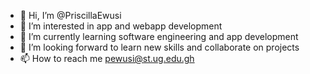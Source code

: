 - 👋 Hi, I’m @PriscillaEwusi
- 👀 I’m interested in app and webapp development 
- 🌱 I’m currently learning software engineering and app development 
- 💞️ I’m looking forward to learn new skills and collaborate on projects
- 📫 How to reach me pewusi@st.ug.edu.gh

<!---
PriscillaEwusi/PriscillaEwusi is a ✨ special ✨ repository because its `README.md` (this file) appears on your GitHub profile.
You can click the Preview link to take a look at your changes.
--->
